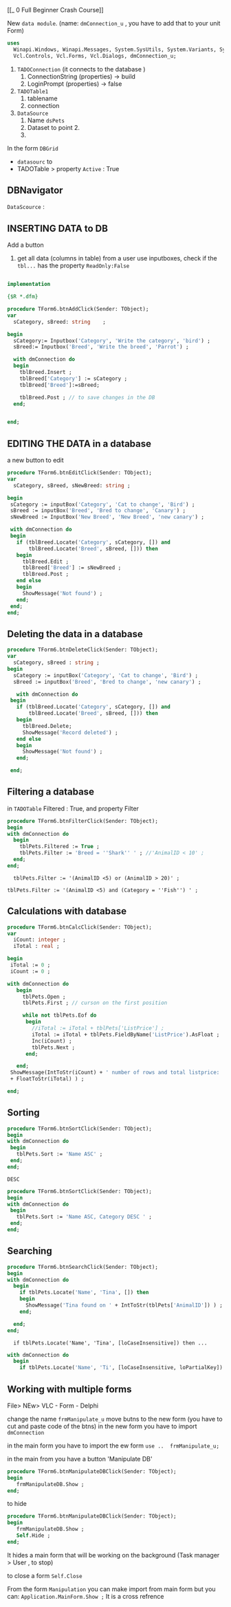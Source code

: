 [[_  0 Full Beginner Crash Course]]

New `data module`. (name: `dmConnection_u` , you have to add that to your unit Form) 
```pascal
uses
  Winapi.Windows, Winapi.Messages, System.SysUtils, System.Variants, System.Classes, Vcl.Graphics,
  Vcl.Controls, Vcl.Forms, Vcl.Dialogs, dmConnection_u;

```

1. `TADOConnection` (it connects to the database )
	1. ConnectionString (properties) -> build
	2. LoginPrompt (properties) -> false
2. `TADOTable1`
	1. tablename
	2. connection
3. `DataSource`
	1. Name `dsPets`
	2. Dataset to point $2.$
	3. 

In the form `DBGrid`
- `datasourc` to 
- TADOTable > property `Active` : True


## DBNavigator
`DataScource` : 

## INSERTING DATA to DB

Add a button
1. get all data (columns in table) from a user
use inputboxes, check if the `tbl...` has the property `ReadOnly:False` 
```pascal

implementation

{$R *.dfm}

procedure TForm6.btnAddClick(Sender: TObject);
var
  sCategory, sBreed: string    ;

begin
  sCategory:= Inputbox('Category', 'Write the category', 'bird') ;
  sBreed:= Inputbox('Breed', 'Write the breed', 'Parrot') ;

  with dmConnection do
  begin
    tblBreed.Insert ;
    tblBreed['Category'] := sCategory ;
    tblBreed['Breed']:=sBreed;

    tblBreed.Post ; // to save changes in the DB
  end;


end;

```

## EDITING THE DATA in a database
a new button to edit

```pascal
procedure TForm6.btnEditClick(Sender: TObject);
var
  sCategory, sBreed, sNewBreed: string ;

begin
 sCategory := inputBox('Category', 'Cat to change', 'Bird') ;
 sBreed := inputBox('Breed', 'Bred to change', 'Canary') ;
 sNewBreed := InputBox('New Breed', 'New Breed', 'new canary') ;

 with dmConnection do
 begin
   if (tblBreed.Locate('Category', sCategory, []) and
       tblBreed.Locate('Breed', sBreed, [])) then
   begin
     tblBreed.Edit ;
     tblBreed['Breed'] := sNewBreed ;
     tblBreed.Post ;
   end else
   begin
     ShowMessage('Not found') ;
   end;
 end;
end;

```

## Deleting the data in a database
```pascal
procedure TForm6.btnDeleteClick(Sender: TObject);
var
  sCategory, sBreed : string ;
begin
  sCategory := inputBox('Category', 'Cat to change', 'Bird') ;
  sBreed := inputBox('Breed', 'Bred to change', 'new canary') ;

   with dmConnection do
 begin
   if (tblBreed.Locate('Category', sCategory, []) and
       tblBreed.Locate('Breed', sBreed, [])) then
   begin
     tblBreed.Delete;
     ShowMessage('Record deleted') ;
   end else
   begin
     ShowMessage('Not found') ;
   end;

 end;
```

## Filtering a database
in `TADOTable` Filtered : True, and property Filter
```pascal
procedure TForm6.btnFilterClick(Sender: TObject);
begin
with dmConnection do
  begin
    tblPets.Filtered := True ;
    tblPets.Filter := 'Breed = ''Shark'' ' ; //'AnimalID < 10' ;
  end;
end;

```

`  tblPets.Filter := '(AnimalID <5) or (AnimalID > 20)' ;`

`tblPets.Filter := '(AnimalID <5) and (Category = ''Fish'') ' ;`

## Calculations with database
```pascal
procedure TForm6.btnCalcClick(Sender: TObject);
var
  iCount: integer ;
  iTotal : real ;

begin
 iTotal := 0 ;
 iCount := 0 ;

with dmConnection do
   begin
     tblPets.Open ;
     tblPets.First ; // curson on the first position

     while not tblPets.Eof do
      begin
        //iTotal := iTotal + tblPets['ListPrice'] ;
        iTotal := iTotal + tblPets.FieldByName('ListPrice').AsFloat ;
        Inc(iCount) ;
        tblPets.Next ;
      end;

   end;
 ShowMessage(IntToStr(iCount) + ' number of rows and total listprice: '
 + FloatToStr(iTotal) ) ;

end;
```


## Sorting
```pascal
procedure TForm6.btnSortClick(Sender: TObject);
begin
with dmConnection do
 begin
   tblPets.Sort := 'Name ASC' ;
 end;
end;
```

`DESC`

```pascal
procedure TForm6.btnSortClick(Sender: TObject);
begin
with dmConnection do
 begin
   tblPets.Sort := 'Name ASC, Category DESC ' ;
 end;
end;

```



## Searching
```pascal
procedure TForm6.btnSearchClick(Sender: TObject);
begin
with dmConnection do
  begin
    if tblPets.Locate('Name', 'Tina', []) then
    begin
      ShowMessage('Tina found on ' + IntToStr(tblPets['AnimalID']) ) ;
    end;

  end;
end;
```


`  if tblPets.Locate('Name', 'Tina', [loCaseInsensitive]) then ...`

```pascal
with dmConnection do
  begin
    if tblPets.Locate('Name', 'Ti', [loCaseInsensitive, loPartialKey]) then
```

## Working with multiple forms
File> NEw> VLC - Form - Delphi

change the name
`frmManipulate_u` 
move butns to the new form (you have to cut and paste code of the btns)
in the new form you have to import `dmConnection`

in the main form you have to import the ew form
`use ..  frmManipulate_u;`

in the main from you have a button 'Manipulate DB'
```pascal
procedure TForm6.btnManipulateDBClick(Sender: TObject);
begin
   frmManipulateDB.Show ;
end;
```


to hide 
```pascal
procedure TForm6.btnManipulateDBClick(Sender: TObject);
begin
   frmManipulateDB.Show ;
   Self.Hide ;
end;
```
It hides a main form that will be working on the background (Task manager > User  , to stop)


to close a form
`Self.Close`


From the form `Manipulation` you can make import from main form but you can:
`Application.MainForm.Show ;` It is a cross refrence





